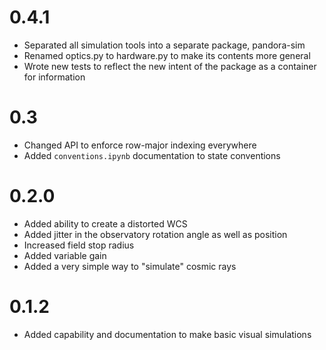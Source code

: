 # 0.4.1
- Separated all simulation tools into a separate package, pandora-sim
- Renamed optics.py to hardware.py to make its contents more general
- Wrote new tests to reflect the new intent of the package as a container for information

# 0.3
- Changed API to enforce row-major indexing everywhere
- Added `conventions.ipynb` documentation to state conventions


# 0.2.0
- Added ability to create a distorted WCS
- Added jitter in the observatory rotation angle as well as position
- Increased field stop radius
- Added variable gain
- Added a very simple way to "simulate" cosmic rays


# 0.1.2
- Added capability and documentation to make basic visual simulations
